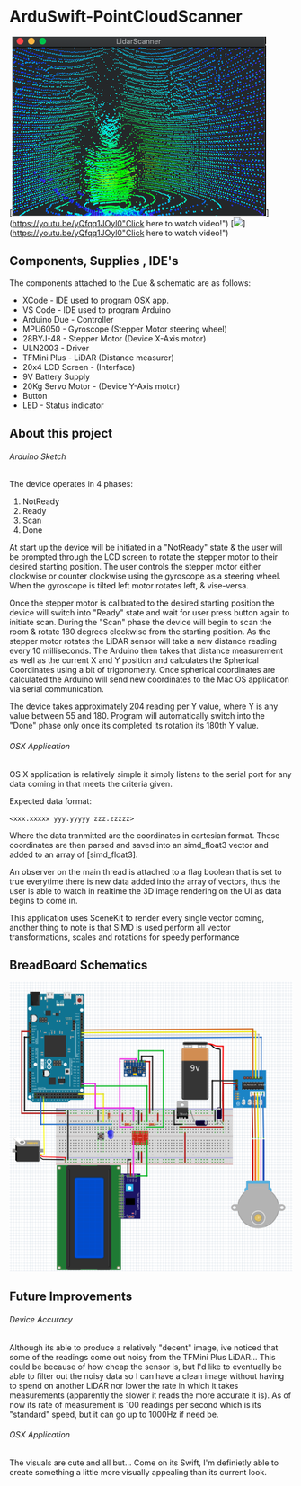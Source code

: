 # ArduSwift-PointCloudScanner

[![ ](https://github.com/kevinvm093/ArduSwift-PointCloudScanner/blob/master/docs/PointCloudFront.png)](https://youtu.be/yQfqq1JOyl0"Click here to watch video!")
[![ ](https://github.com/kevinvm093/ArduSwift-PointCloudScanner/blob/master/docs/LidarScannerGIF.gif)](https://youtu.be/yQfqq1JOyl0"Click here to watch video!")

## Components, Supplies , IDE's
The components attached to the Due & schematic are as follows:
* XCode             - IDE used to program OSX app.
* VS Code           - IDE used to program Arduino 
* Arduino Due       - Controller
* MPU6050           - Gyroscope (Stepper Motor steering wheel)
* 28BYJ-48          - Stepper Motor (Device X-Axis motor)
* ULN2003           - Driver
* TFMini Plus       - LiDAR (Distance measurer)
* 20x4 LCD Screen   - (Interface)
* 9V Battery Supply
* 20Kg Servo Motor  - (Device Y-Axis motor)
* Button
* LED               - Status indicator 


## About this project
###### Arduino Sketch
The device operates in 4 phases:
1. NotReady
2. Ready
3. Scan
4. Done

At start up the device will be initiated in a "NotReady" state & the user will be prompted through the LCD screen to rotate the stepper motor to their desired starting position. The user controls the stepper motor either clockwise or counter clockwise using the gyroscope as a steering wheel. When the gyroscope is tilted left motor rotates left, & vise-versa.

Once the stepper motor is calibrated to the desired starting position the device will switch into "Ready" state and wait for user press button again to initiate scan. During the "Scan" phase the device will begin to scan the room & rotate 180 degrees clockwise from the starting position. As the stepper motor rotates the LiDAR sensor will take a new distance reading every 10 milliseconds. The Arduino then takes that distance measurement as well as 
the current X and Y position and calculates the Spherical Coordinates using a bit of trigonometry. Once spherical coordinates are calculated the Arduino will send new coordinates to the Mac OS application via serial communication.

The device takes approximately 204 reading per Y value, where Y is any value between 55 and 180. Program will automatically switch into the "Done" phase only once its completed its rotation its 180th Y value. 

###### OSX Application 
OS X application is relatively simple it simply listens to the serial port for any data coming in that meets the criteria given. 

Expected data format: 
``` 
<xxx.xxxxx yyy.yyyyy zzz.zzzzz>
``` 
Where the data tranmitted are the coordinates in cartesian format. These coordinates are then parsed and saved into an simd_float3 vector and added to an array of [simd_float3]. 

An observer on the main thread is attached to a flag boolean that is set to true everytime there is new data added into the array of vectors, thus the user is able to watch in realtime the 3D image rendering on the UI as data begins to come in. 

This application uses SceneKit to render every single vector coming, another thing to note is that SIMD is used perform all vector transformations, scales and rotations for speedy performance

## BreadBoard Schematics
[![ ](https://github.com/kevinvm093/ArduSwift-PointCloudScanner/blob/master/docs/breadboard_layout.png)](https://youtu.be/2XRfZTwrRYM "Click here to watch video!")

## Future Improvements

###### Device Accuracy
Although its able to produce a relatively "decent" image, ive noticed that some of the readings come out noisy from the TFMini Plus LiDAR... This could be because of how cheap the sensor is, but I'd like to eventually be able to filter out the noisy data so I can have a clean image without having to spend on another LiDAR nor lower the rate in which it takes measurements (apparently the slower it reads the more accurate it is). As of now its rate of measurement is 100 readings per second which is its "standard" speed, but it can go up to 1000Hz if need be.

###### OSX Application
The visuals are cute and all but... Come on its Swift, I'm definietly able to create something a little more visually appealing than its current look. 
